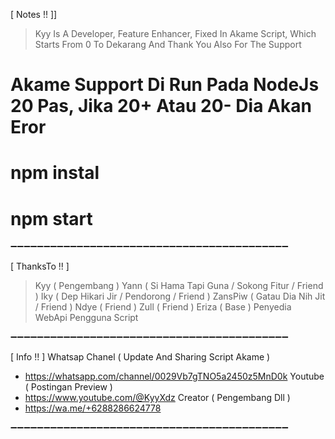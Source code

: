 [ Notes !! ]]
> Kyy Is A Developer, Feature Enhancer, Fixed In Akame Script, Which Starts From 0 To Dekarang And Thank You Also For The Support

# Akame Support Di Run Pada NodeJs 20 Pas, Jika 20+ Atau 20- Dia Akan Eror
# npm instal
# npm start

➖➖➖➖➖➖➖➖➖➖➖➖➖➖➖➖➖➖➖➖➖➖➖➖➖➖➖➖➖➖➖➖➖➖➖➖➖➖➖➖➖➖

[ ThanksTo !! ]
> Kyy ( Pengembang ) 
> Yann ( Si Hama Tapi Guna / Sokong Fitur / Friend ) 
> Iky ( Dep Hikari Jir / Pendorong / Friend ) 
> ZansPiw ( Gatau Dia Nih Jit / Friend )
> Ndye ( Friend )
> Zull ( Friend ) 
> Eriza ( Base ) 
> Penyedia WebApi
> Pengguna Script

➖➖➖➖➖➖➖➖➖➖➖➖➖➖➖➖➖➖➖➖➖➖➖➖➖➖➖➖➖➖➖➖➖➖➖➖➖➖➖➖➖➖

[ Info !! ]
Whatsap Chanel ( Update And Sharing Script Akame ) 
- https://whatsapp.com/channel/0029Vb7gTNO5a2450z5MnD0k
Youtube ( Postingan Preview )
- https://www.youtube.com/@KyyXdz
Creator ( Pengembang Dll ) 
- https://wa.me/+6288286624778

➖➖➖➖➖➖➖➖➖➖➖➖➖➖➖➖➖➖➖➖➖➖➖➖➖➖➖➖➖➖➖➖➖➖➖➖➖➖➖➖➖➖

